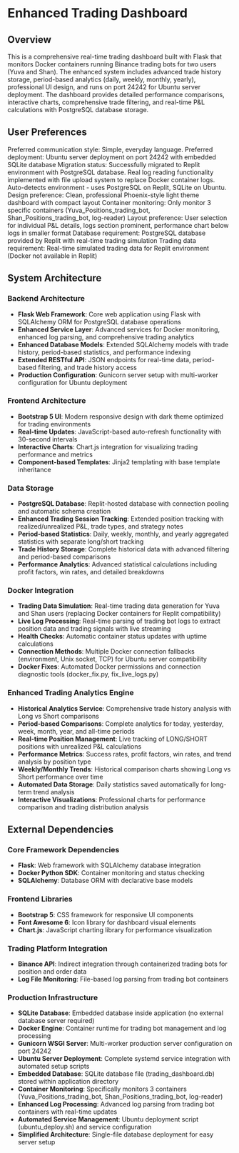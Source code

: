 # Enhanced Trading Dashboard

## Overview

This is a comprehensive real-time trading dashboard built with Flask that monitors Docker containers running Binance trading bots for two users (Yuva and Shan). The enhanced system includes advanced trade history storage, period-based analytics (daily, weekly, monthly, yearly), professional UI design, and runs on port 24242 for Ubuntu server deployment. The dashboard provides detailed performance comparisons, interactive charts, comprehensive trade filtering, and real-time P&L calculations with PostgreSQL database storage.

## User Preferences

Preferred communication style: Simple, everyday language.
Preferred deployment: Ubuntu server deployment on port 24242 with embedded SQLite database
Migration status: Successfully migrated to Replit environment with PostgreSQL database. Real log reading functionality implemented with file upload system to replace Docker container logs. Auto-detects environment - uses PostgreSQL on Replit, SQLite on Ubuntu.
Design preference: Clean, professional Phoenix-style light theme dashboard with compact layout
Container monitoring: Only monitor 3 specific containers (Yuva_Positions_trading_bot, Shan_Positions_trading_bot, log-reader)
Layout preference: User selection for individual P&L details, logs section prominent, performance chart below logs in smaller format
Database requirement: PostgreSQL database provided by Replit with real-time trading simulation
Trading data requirement: Real-time simulated trading data for Replit environment (Docker not available in Replit)

## System Architecture

### Backend Architecture
- **Flask Web Framework**: Core web application using Flask with SQLAlchemy ORM for PostgreSQL database operations
- **Enhanced Service Layer**: Advanced services for Docker monitoring, enhanced log parsing, and comprehensive trading analytics
- **Enhanced Database Models**: Extended SQLAlchemy models with trade history, period-based statistics, and performance indexing
- **Extended RESTful API**: JSON endpoints for real-time data, period-based filtering, and trade history access
- **Production Configuration**: Gunicorn server setup with multi-worker configuration for Ubuntu deployment

### Frontend Architecture
- **Bootstrap 5 UI**: Modern responsive design with dark theme optimized for trading environments
- **Real-time Updates**: JavaScript-based auto-refresh functionality with 30-second intervals
- **Interactive Charts**: Chart.js integration for visualizing trading performance and metrics
- **Component-based Templates**: Jinja2 templating with base template inheritance

### Data Storage
- **PostgreSQL Database**: Replit-hosted database with connection pooling and automatic schema creation
- **Enhanced Trading Session Tracking**: Extended position tracking with realized/unrealized P&L, trade types, and strategy notes
- **Period-based Statistics**: Daily, weekly, monthly, and yearly aggregated statistics with separate long/short tracking
- **Trade History Storage**: Complete historical data with advanced filtering and period-based comparisons
- **Performance Analytics**: Advanced statistical calculations including profit factors, win rates, and detailed breakdowns

### Docker Integration
- **Trading Data Simulation**: Real-time trading data generation for Yuva and Shan users (replacing Docker containers for Replit compatibility)
- **Live Log Processing**: Real-time parsing of trading bot logs to extract position data and trading signals with live streaming
- **Health Checks**: Automatic container status updates with uptime calculations
- **Connection Methods**: Multiple Docker connection fallbacks (environment, Unix socket, TCP) for Ubuntu server compatibility
- **Docker Fixes**: Automated Docker permissions and connection diagnostic tools (docker_fix.py, fix_live_logs.py)

### Enhanced Trading Analytics Engine
- **Historical Analytics Service**: Comprehensive trade history analysis with Long vs Short comparisons
- **Period-based Comparisons**: Complete analytics for today, yesterday, week, month, year, and all-time periods
- **Real-time Position Management**: Live tracking of LONG/SHORT positions with unrealized P&L calculations
- **Performance Metrics**: Success rates, profit factors, win rates, and trend analysis by position type
- **Weekly/Monthly Trends**: Historical comparison charts showing Long vs Short performance over time
- **Automated Data Storage**: Daily statistics saved automatically for long-term trend analysis
- **Interactive Visualizations**: Professional charts for performance comparison and trading distribution analysis

## External Dependencies

### Core Framework Dependencies
- **Flask**: Web framework with SQLAlchemy database integration
- **Docker Python SDK**: Container monitoring and status checking
- **SQLAlchemy**: Database ORM with declarative base models

### Frontend Libraries
- **Bootstrap 5**: CSS framework for responsive UI components
- **Font Awesome 6**: Icon library for dashboard visual elements
- **Chart.js**: JavaScript charting library for performance visualization

### Trading Platform Integration
- **Binance API**: Indirect integration through containerized trading bots for position and order data
- **Log File Monitoring**: File-based log parsing from trading bot containers

### Production Infrastructure
- **SQLite Database**: Embedded database inside application (no external database server required)
- **Docker Engine**: Container runtime for trading bot management and log processing
- **Gunicorn WSGI Server**: Multi-worker production server configuration on port 24242
- **Ubuntu Server Deployment**: Complete systemd service integration with automated setup scripts
- **Embedded Database**: SQLite database file (trading_dashboard.db) stored within application directory
- **Container Monitoring**: Specifically monitors 3 containers (Yuva_Positions_trading_bot, Shan_Positions_trading_bot, log-reader)
- **Enhanced Log Processing**: Advanced log parsing from trading bot containers with real-time updates
- **Automated Service Management**: Ubuntu deployment script (ubuntu_deploy.sh) and service configuration
- **Simplified Architecture**: Single-file database deployment for easy server setup